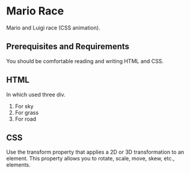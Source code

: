 # Mario Race
Mario and Luigi race (CSS animation).

## Prerequisites and Requirements
You should be comfortable reading and writing HTML and CSS. 

## HTML 
In which used three div.
1. For sky
2. For grass
3. For road

## CSS
Use the transform property that applies a 2D or 3D transformation to an element. This property allows you to rotate, scale, move, skew, etc., elements.
